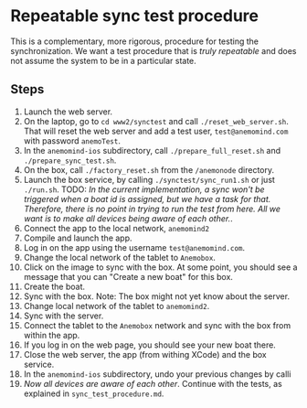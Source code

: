 # Repeatable sync test procedure
This is a complementary, more rigorous, procedure for testing the synchronization. We want a test procedure that is *truly repeatable* and does not assume the system to be in a particular state.

## Steps
1. Launch the web server.
2. On the laptop, go to ```cd www2/synctest``` and call ```./reset_web_server.sh```. That will reset the web server and add a test user, ```test@anemomind.com``` with password ```anemoTest```.
3. In the ```anemomind-ios``` subdirectory, call ```./prepare_full_reset.sh``` and ```./prepare_sync_test.sh```.
4. On the box, call ```./factory_reset.sh``` from the ```/anemonode``` directory. 
5. Launch the box service, by calling ```./synctest/sync_run1.sh``` or just ```./run.sh```. TODO: *In the current implementation, a sync won't be triggered when a boat id is assigned, but we have a task for that. Therefore, there is no point in trying to run the test from here. All we want is to make all devices being aware of each other.*.
6. Connect the app to the local network, ```anemomind2```
7. Compile and launch the app.
8. Log in on the app using the username ```test@anemomind.com```.
9. Change the local network of the tablet to ```Anemobox```.
10. Click on the image to sync with the box. At some point, you should see a message that you can "Create a new boat" for this box.
11. Create the boat.
12. Sync with the box. Note: The box might not yet know about the server.
13. Change local network of the tablet to ```anemomind2```.
14. Sync with the server.
15. Connect the tablet to the ```Anemobox``` network and sync with the box from within the app.
15. If you log in on the web page, you should see your new boat there.
16. Close the web server, the app (from withing XCode) and the box service.
17. In the ```anemomind-ios``` subdirectory, undo your previous changes by calli
18. *Now all devices are aware of each other*. Continue with the tests, as explained in ```sync_test_procedure.md```.

